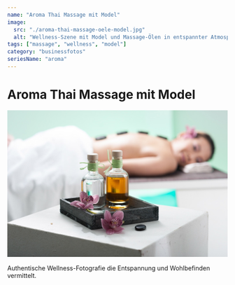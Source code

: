 ```yaml
---
name: "Aroma Thai Massage mit Model"
image:
  src: "./aroma-thai-massage-oele-model.jpg"
  alt: "Wellness-Szene mit Model und Massage-Ölen in entspannter Atmosphäre"
tags: ["massage", "wellness", "model"]
category: "businessfotos"
seriesName: "aroma"
---
```


# Aroma Thai Massage mit Model
![Wellness-Szene mit Model und Massage-Ölen in entspannter Atmosphäre](./aroma-thai-massage-oele-model.jpg)

Authentische Wellness-Fotografie die Entspannung und Wohlbefinden vermittelt.
